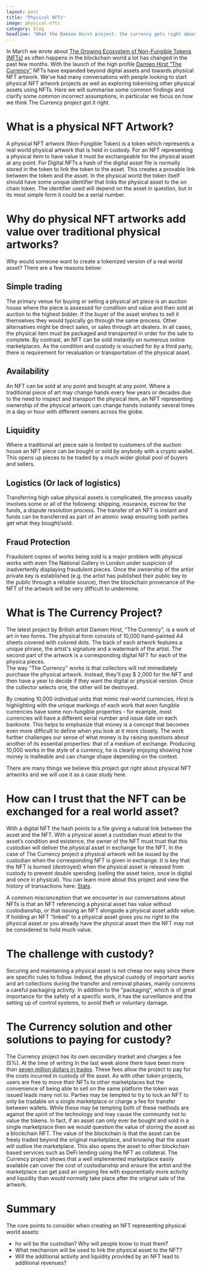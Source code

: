 ```yaml
---
layout: post
title: "Physical NFTs"
image: physical-nfts
category: blog
headline: "What the Damien Hirst project: the currency gets right about physical nfts"
---
```


In March we wrote about [The Growing Ecosystem of Non-Fungible Tokens (NFTs)](https://appliedblockchain.com/growing-ecosystem-non-fungible-tokens) as often happens in the blockchain world a lot has changed in the past few months. With the launch of the high profile [Damien Hirst “The Currency”](https://www.heni.com/) NFTs have expanded beyond digital assets and towards physical NFT artwork. We’ve had many conversations with people looking to start physical NFT artwork projects as well as exploring tokenising other physical assets using NFTs. Here we will summarise some common findings and clarify some common incorrect assumptions, in particular we focus on how we think The Currency project got it right.

# What is a physical NFT Artwork?

A physical NFT artwork (Non-Fungible Token) is a token which represents a real world physical artwork that is held in custody. For an NFT representing a physical item to have value it must be exchangeable for the physical asset at any point. For Digital NFTs a hash of the digital asset file is normally stored in the token to link the token to the asset. This creates a provable link between the token and the asset. In the physical world the token itself should have some unique identifier that links the physical asset to the on chain token. The identifier used will depend on the asset in question, but in its most simple form it could be a serial number.

# Why do physical NFT artworks add value over traditional physical artworks?

Why would someone want to create a tokenized version of a real world asset? There are a few reasons below:

## Simple trading

The primary venue for buying or selling a physical art piece is an auction house where the piece is assessed for condition and value and then sold at auction to the highest bidder. If the buyer of the asset wishes to sell it themselves they would typically go through the same process. Other alternatives might be direct sales, or sales through art dealers. In all cases, the physical item must be packaged and transported in order for the sale to complete. By contrast, an NFT can be sold instantly on numerous online marketplaces. As the condition and custody is vouched for by a third party, there is requirement for revaluation or transportation of the physical asset.

## Availability

An NFT can be sold at any point and bought at any point. Where a traditional piece of art may change hands every few years or decades due to the need to inspect and transport the physical item, an NFT representing ownership of the physical artwork can change hands instantly several times in a day or hour with different owners across the globe.

## Liquidity

Where a traditional art piece sale is limited to customers of the auction house an NFT piece can be bought or sold by anybody with a crypto wallet. This opens up pieces to be traded by a much wider global pool of buyers and sellers.

## Logistics (Or lack of logistics)

Transferring high value physical assets is complicated, the process usually involves some or all of the following: shipping, insurance, escrow for the funds, a dispute resolution process. The transfer of an NFT is instant and funds can be transferred as part of an atomic swap ensuring both parties get what they bought/sold.

## Fraud Protection

Fraudulent copies of works being sold is a major problem with physical works with even The National Gallery in London under suspicion of inadvertently displaying fraudulent pieces. Once the ownership of the artist private key is established (e.g. the artist has published their public key to the public through a reliable source), then the blockchain provenance of the NFT of the artwork will be very difficult to undermine.

# What is The Currency Project?

The latest project by British artist Damien Hirst, "The Currency", is a work of art in two forms. The physical form consists of 10,000 hand-painted A4 sheets covered with colored dots. The back of each artwork features a unique phrase, the artist's signature and a watermark of the artist. The second part of the artwork is a corresponding digital NFT for each of the physica pieces.  
The way "The Currency" works is that collectors will not immediately purchase the physical artwork. Instead, they'll pay $ 2,000 for the NFT and then have a year to decide if they want the digital or physical version. Once the collector selects one, the other will be destroyed.

By creating 10,000 individual units that mimic real-world currencies, Hirst is highlighting with the unique markings of each work that even fungible currencies have some non-fungible properties - for example, most currencies will have a different serial number and issue date on each banknote. This helps to emphasize that money is a concept that becomes even more difficult to define when you look at it more closely. The work further challenges our sense of what money is by raising questions about another of its essential properties: that of a medium of exchange. Producing 10,000 works in the style of a currency, he is clearly enjoying showing how money is malleable and can change shape depending on the context.

There are many things we believe this project got right about physical NFT artworks and we will use it as a case study here.

# How can I trust that the NFT can be exchanged for a real world asset?

With a digital NFT the hash points to a file giving a natural link between the asset and the NFT. With a physical asset a custodian must attest to the asset’s condition and existence, the owner of the NFT must trust that this custodian will deliver the physical asset in exchange for the NFT. In the case of The Currency project a physical artwork will be issued by the custodian when the corresponding NFT is given in exchange. It is key that the NFT is burned (destroyed) when the physical asset is released from custody to prevent double spending (selling the asset twice, once in digital and once in physical). You can learn more about this project and view the history of transactions here: [Stats](https://currency.nft.heni.com/stats).

A common misconception that we encounter in our conversations about NFTs is that an NFT referencing a physical asset has value without custodianship, or that issuing an NFT alongside a physical asset adds value. If holding an NFT “linked” to a physical asset gives you no right to the physical asset or you already have the physical asset then the NFT may not be considered to hold much value.

# The challenge with custody?

Securing and maintaining a physical asset is not cheap nor easy since there are specific rules to follow. Indeed, the physical custody of important works and art collections during the transfer and removal phases, mainly concerns a careful packaging activity. In addition to the "packaging", which is of great importance for the safety of a specific work, it has the surveillance and the setting up of control systems, to avoid theft or voluntary damage.

# The Currency solution and other solutions to paying for custody?

The Currency project has its own secondary market and charges a fee (5%). At the time of writing In the last week alone there have been more than [seven million dollars in trades](https://nft.heni.com/stats). These fees allow the project to pay for the costs incurred in custody of the asset. As with other token projects, users are free to move their NFTs to other marketplaces but the convenience of being able to sell on the same platform the token was issued leads many not to. Parties may be tempted to try to lock an NFT to only be tradable on a single marketplace or charge a fee for transfer between wallets. While these may be tempting both of these methods are against the spirit of the technology and may cause the community not to value the tokens. In fact, if an asset can only ever be bought and sold in a single marketplace then we would question the value of storing the asset as a blockchain NFT. The value of the blockchain is that the asset can be freely traded beyond the original marketplace, and knowing that the asset will outlive the marketplace. This also opens the asset to other blockchain based services such as DeFi lending using the NFT as collateral. The Currency project shows that a well implemented marketplace easily available can cover the cost of custodianship and ensure the artist and the marketplace can get paid an ongoing fee with exponentially more activity and liquidity than would normally take place after the original sale of the artwork.

# Summary

The core points to consider when creating an NFT representing physical world assets:
- ho will be the custodian? Why will people know to trust them?
- What mechanism will be used to link the physical asset to the NFT?
- Will the additional activity and liquidity provided by an NFT lead to additional revenues?
